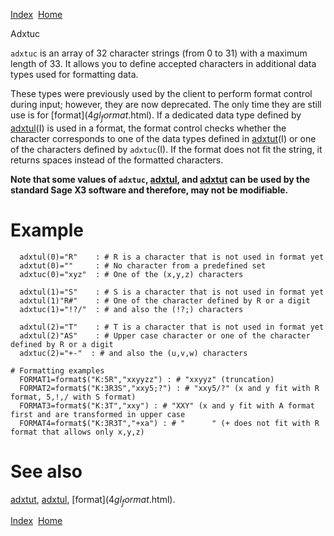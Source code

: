 [Index](index.html)  [Home](getting-started_home.html)

Adxtuc

`adxtuc` is an array of 32 character strings (from 0 to 31) with a maximum length of 33. It allows you to define accepted characters in additional data types used for formatting data.

These types were previously used by the client to perform format control during input; however, they are now deprecated. The only time they are still use is for [format$](4gl_format$.html). If a dedicated data type defined by [adxtul](4gl_adxtul.html)(I) is used in a format, the format control checks whether the character corresponds to one of the data types defined in [adxtut](4gl_adxtut.html)(I) or one of the characters defined by `adxtuc`(I). If the format does not fit the string, it returns spaces instead of the formatted characters.

**Note that some values of `adxtuc`, [adxtul](4gl_adxtul.html), and [adxtut](4gl_adxtut.html) can be used by the standard Sage X3 software and therefore, may not be modifiable.**

# Example

```
  adxtul(0)="R"    : # R is a character that is not used in format yet
  adxtut(0)=""     : # No character from a predefined set
  adxtuc(0)="xyz"  : # One of the (x,y,z) characters

  adxtul(1)="S"    : # S is a character that is not used in format yet
  adxtul(1)"R#"    : # One of the character defined by R or a digit
  adxtuc(1)="!?/"  : # and also the (!?;) characters

  adxtul(2)="T"    : # T is a character that is not used in format yet
  adxtul(2)"AS"    : # Upper case character or one of the character defined by R or a digit
  adxtuc(2)="+-"  : # and also the (u,v,w) characters

# Formatting examples
  FORMAT1=format$("K:5R","xxyyzz") : # "xxyyz" (truncation)
  FORMAT2=format$("K:3R3S","xxy5;?") : # "xxy5/?" (x and y fit with R format, 5,!,/ with S format)
  FORMAT3=format$("K:3T","xxy") : # "XXY" (x and y fit with A format first and are transformed in upper case
  FORMAT4=format$("K:3R3T","+xa") : # "      " (+ does not fit with R format that allows only x,y,z)
```

# See also

[adxtut](4gl_adxtut.html), [adxtul](4gl_adxtul.html), [format$](4gl_format$.html).

  

[Index](index.html)  [Home](getting-started_home.html)